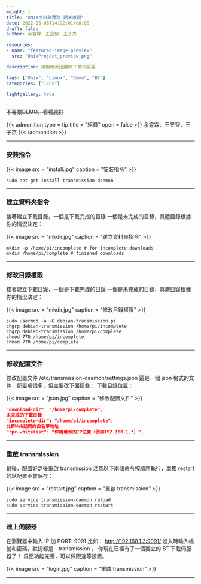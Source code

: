 ```yaml
---
weight: 1
title: "UNIX應用與實務 期末專題"
date: 2022-06-05T14:22:01+08:00
draft: false
author: 余睿霖、王昱智、王子杰

resources:
- name: "featured-image-preview"
  src: "UnixProject_preview.png"

description: 用樹莓派搭建BT下載伺服器

tags: ["Unix", "Linux", "Demo", "BT"]
categories: ["IECS"]

lightgallery: true
---
```



<!--more-->

~~不專業DEMO，看看就好~~

{{< admonition type = tip title = "組員" open = false >}}
余睿霖、王昱智、王子杰
{{< /admonition >}}

--- 

### 安裝指令

{{< image src = "install.jpg" caption = "安裝指令" >}}

```shell
sudo apt-get install transmission-daemon
```

---

### 建立資料夾指令

接著建立下載目錄，一個是下載完成的目錄
一個是未完成的目錄，具體目錄根據你的情況決定：

{{< image src = "mkdir.jpg" caption = "建立資料夾指令" >}}

```shell
mkdir -p /home/pi/incomplete # for incomplete downloads
mkdir /home/pi/complete # finished downloads
```

---


### 修改目錄權限

接著建立下載目錄，一個是下載完成的目錄
一個是未完成的目錄，具體目錄根據你的情況決定：

{{< image src = "mkdir.jpg" caption = "修改目錄權限" >}}

```shell
sudo usermod -a -G debian-transmission pi
chgrp debian-transmission /home/pi/incomplete
chgrp debian-transmission /home/pi/complete
chmod 770 /home/pi/incomplete
chmod 770 /home/pi/complete
```

---


### 修改配置文件

修改配置文件 /etc/transmission-daemon/settings.json
這是一個 json 格式的文件，配置項很多，但主要改下面這些：
下載目錄位置：

{{< image src = "json.jpg" caption = "修改配置文件" >}}

```json
"download-dir": "/home/pi/complete",
未完成的下載目錄
"incomplete-dir": "/home/pi/incomplete",
允許Web訪問的白名單地址
"rpc-whitelist": "你樹莓派的IP位置（例如192.168.1.*）",
```

---


### 重啟 transmission

最後，配置好之後重啟 transmission
注意以下兩個命令按順序執行，單獨 restart 的話配置不會保存：

{{< image src = "restart.jpg" caption = "重啟 transmission" >}}

```shell
sudo service transmission-daemon reload
sudo service transmission-daemon restart
```

---


### 連上伺服器

在瀏覽器中輸入 IP 加 PORT: 9091
比如： http://192.168.1.3:9091/ 
進入時輸入帳號和密碼，默認都是：transmission 。
你現在已經有了一個獨立的 BT 下載伺服器了！
界面功能完善，可以做限速等設置。

{{< image src = "login.jpg" caption = "重啟 transmission" >}}


---